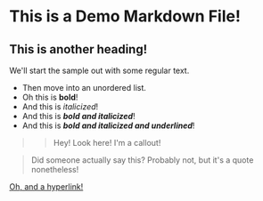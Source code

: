 
# This is a Demo Markdown File!

## This is another heading!

We'll start the sample out with some regular text.

- Then move into an unordered list.
- Oh this is **bold**!
- And this is *italicized*!
- And this is ***bold and italicized***!
- And this is ***_bold and italicized and underlined_***!

>> Hey! Look here! I'm a callout!

> Did someone actually say this? Probably not, but it's a quote nonetheless!

[ Oh, and a hyperlink! ]( https://google.com )
